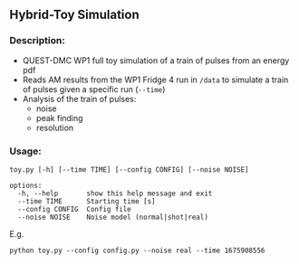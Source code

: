 ## Hybrid-Toy Simulation

### Description:
 - QUEST-DMC WP1 full toy simulation of a train of pulses from an energy pdf
 - Reads AM results from the WP1 Fridge 4 run in `/data` to simulate a train of pulses given a specific run (`--time`)
 - Analysis of the train of pulses:
    * noise
    * peak finding
    * resolution

### Usage:
```
toy.py [-h] [--time TIME] [--config CONFIG] [--noise NOISE]

options:
  -h, --help       show this help message and exit
  --time TIME      Starting time [s]
  --config CONFIG  Config file
  --noise NOISE    Noise model (normal|shot|real)
```

E.g.
```
python toy.py --config config.py --noise real --time 1675908556
```
